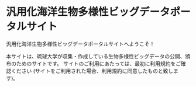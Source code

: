 
# 汎用化海洋生物多様性ビッグデータポータルサイト

汎用化海洋生物多様性ビッグデータポータルサイトへようこそ！

本サイトは、琉球大学が収集・作成している生物多様性ビッグデータの公開、頒布のためのサイトです。
サイトのご利用にあたっては、最初に利用規約をご確認ください (サイトをご利用された場合、利用規約に同意したものと致します)。
